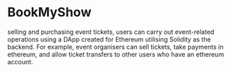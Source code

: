 # BookMyShow
selling and purchasing event tickets, users can carry out event-related operations using a DApp created for Ethereum utilising Solidity as the backend. For example, event organisers can sell tickets, take payments in ethereum, and allow ticket transfers to other users who have an ethereum account.

